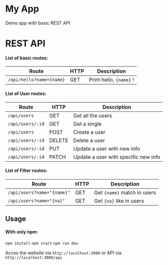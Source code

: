# My App
Demo app with basic REST API

# REST API
#### List of basic routes:
Route | HTTP | Description
----- | ---- | -----------
`/api/hello?name={name}` | GET | Print hello, `{name}` !
#### List of User routes:
Route | HTTP | Description
----- | ---- | -----------
`/api/users` | GET | Get all the users
`/api/users/:id` | GET | Get a single
`/api/users` | POST | Create a user
`/api/users/:id` | DELETE | Delete a user
`/api/users/:id` | PUT | Update a user with new info
`/api/users/:id` | PATCH | Update a user with specific new info 
#### List of Filter routes:
Route | HTTP | Description
----- | ---- | -----------
`/api/users?name="{name}"` | GET | Get `{name}` match in users
`/api/users?name="{na}"` | GET | Get `{na}` like in users

## Usage
#### With only npm:
`npm install`
`npm start`
`npm run dev`

Acces the website via `http://localhost:3000` or API via `http://localhost:3000/api` 